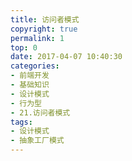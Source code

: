 ```yaml
---
title: 访问者模式
copyright: true
permalink: 1
top: 0
date: 2017-04-07 10:40:30
categories:
- 前端开发
- 基础知识
- 设计模式
- 行为型
- 21.访问者模式
tags:
- 设计模式
- 抽象工厂模式
---
```

